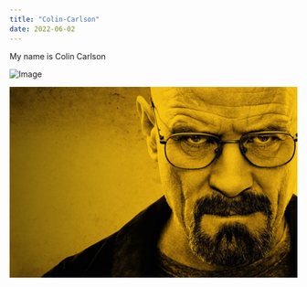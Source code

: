 ```yaml
---
title: "Colin-Carlson"
date: 2022-06-02
---
```


My name is Colin Carlson

![Image](https://i.kym-cdn.com/entries/icons/original/000/000/091/TrollFace.jpg)

![Image](/Assets/walt.jpg)

